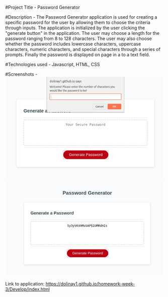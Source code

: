 #Project Title - Password Generator

#Description - 
  The Password Generator application is used for creating a specific password for the user by allowing them to choose the
criteria through inputs. The application is initialized by the user clicking the "generate button" in the application. The user may choose a length for the password ranging from 8 to 128 characters. The user may also choose whether the password includes lowercase characters, uppercase characters, numeric characters, and special characters through a series of prompts. Finally the password is displayed on page in a to a text field.

#Technologies used -
  Javascript, HTML, CSS

#Screenshots -
![Screenshot 1](Assets/img/Password-Generator-Screenshot.jpg)
![Screenshot 1](Assets/img/Password-Generator-Screenshot-2.jpg)






Link to application:
https://dolinay1.github.io/homework-week-3/Develop/index.html
